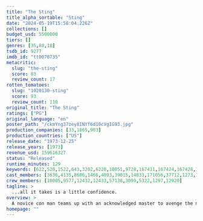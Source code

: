 ```yaml
---
title: "The Sting"
title_alpha_sortable: "Sting"
date: "2024-05-19T15:58:04.226Z"
collections: []
budget_usd: 5500000
tiers: []
genres: [35,80,18]
tsdb_id: 9277
imdb_id: "tt0070735"
metacritic:
  slug: "the-sting"
  score: 83
  review_count: 17
rotten_tomatoes:
  slug: "1020130-sting"
  score: 93
  review_count: 110
original_title: "The Sting"
ratings: ["PG"]
original_language: "en"
poster_path: "/ckmYng37zey8INYf6d10cVgIG93.jpg"
production_companies: [33,1865,903]
production_countries: ["US"]
release_date: "1973-12-25"
release_years: [1973]
revenue_usd: 159616327
status: "Released"
runtime_minutes: 129
keywords: [622,520,1522,643,3202,6220,10051,9728,167411,167424,167428,167431,214548]
cast_members: [3636,4135,8606,1466,4093,39015,14833,171056,37712,1273,1220923,98927,15988,12134,1274,152701,153628,1263061,86347,7210,1208039]
crew_members: [10005,9577,12432,12433,57138,3099,5322,1297,12920]
tagline: >
  ...all it takes is a little confidence.
overview: >
  A novice con man teams up with an acknowledged master to avenge the murder of a mutual friend by pulling off the ultimate big con and swindling a fortune from a big-time mobster.
homepage: ""
---
```

